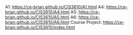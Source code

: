 A1: https://ce-brian.github.io/CIS3610/A1.html
A4: https://ce-brian.github.io/CIS3610/A4.html
A5: https://ce-brian.github.io/CIS3610/A5.html
A6: https://ce-brian.github.io/CIS3610/A6.html
Course Project: https://ce-brian.github.io/CIS3610/index.html
